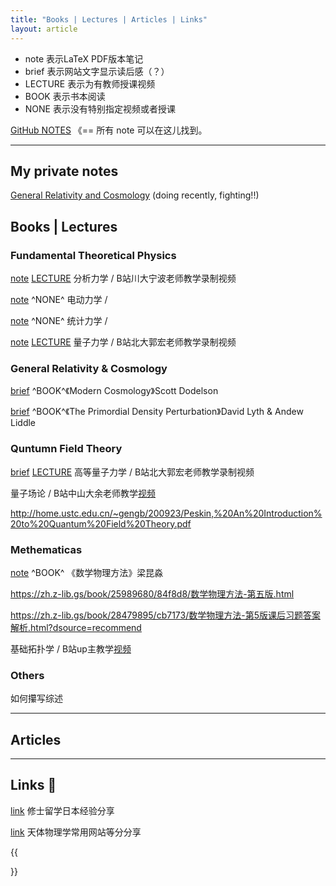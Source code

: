 ```yaml
---
title: "Books | Lectures | Articles | Links"
layout: article
---
```



- note 表示LaTeX PDF版本笔记
- brief 表示网站文字显示读后感（？）
- LECTURE 表示为有教师授课视频
- BOOK 表示书本阅读
- NONE 表示没有特别指定视频或者授课

[GitHub NOTES](https://github.com/heyingqiu/NOTEs) 《== 所有 note 可以在这儿找到。

---

## My private notes

[General Relativity and Cosmology](/documents/GRcosmo.pdf)  (doing recently, fighting!!)

## Books | Lectures

### Fundamental Theoretical Physics


<a class="button button--primary button--rounded button--sm" href="guohong-quatum">note</a> [LECTURE](https://www.bilibili.com/video/BV1hY411g7HG) 分析力学 / B站川大宁波老师教学录制视频

<a class="button button--primary button--rounded button--sm" href="guohong-quatum">note</a> ^NONE^ 电动力学 / 

<a class="button button--primary button--rounded button--sm" href="guohong-quatum">note</a> ^NONE^ 统计力学 / 

<a class="button button--primary button--rounded button--sm" href="guohong-quatum">note</a> [LECTURE](https://www.bilibili.com/video/BV1Uh4y1K7Ey/) 量子力学 / B站北大郭宏老师教学录制视频




### General Relativity & Cosmology

<a class="button button--primary button--rounded button--sm" href="dodelson-cosmology">brief</a> ^BOOK^《Modern Cosmology》Scott Dodelson 

<a class="button button--primary button--rounded button--sm" href="lyth-perturbation">brief</a> ^BOOK^《The Primordial Density Perturbation》David Lyth & Andew Liddle 


### Quntumn Field Theory

<a class="button button--primary button--rounded button--sm" href="guohong-quatum">brief</a> [LECTURE](https://www.bilibili.com/video/BV1QN411i7Wo) 高等量子力学 / B站北大郭宏老师教学录制视频


量子场论 / B站中山大余老师教学[视频](https://space.bilibili.com/6888822/channel/seriesdetail?sid=4025692) 

http://home.ustc.edu.cn/~gengb/200923/Peskin,%20An%20Introduction%20to%20Quantum%20Field%20Theory.pdf

### Methematicas

<a class="button button--primary button--rounded button--sm" href="guohong-quatum">note</a> ^BOOK^ 《数学物理方法》梁昆淼

https://zh.z-lib.gs/book/25989680/84f8d8/数学物理方法-第五版.html


https://zh.z-lib.gs/book/28479895/cb7173/数学物理方法-第5版课后习题答案解析.html?dsource=recommend


基础拓扑学 / B站up主教学[视频](https://www.bilibili.com/video/BV1P7411N7fW/) 

### Others 

如何攥写综述


---

## Articles

---

## Links 🔗 

<a class="button button--primary button--rounded button--sm" href="y24-JPphysics">link</a> 修士留学日本经验分享

<a class="button button--primary button--rounded button--sm" href="y24-linksPhysics">link</a> 天体物理学常用网站等分分享


{{<section summary >}}
